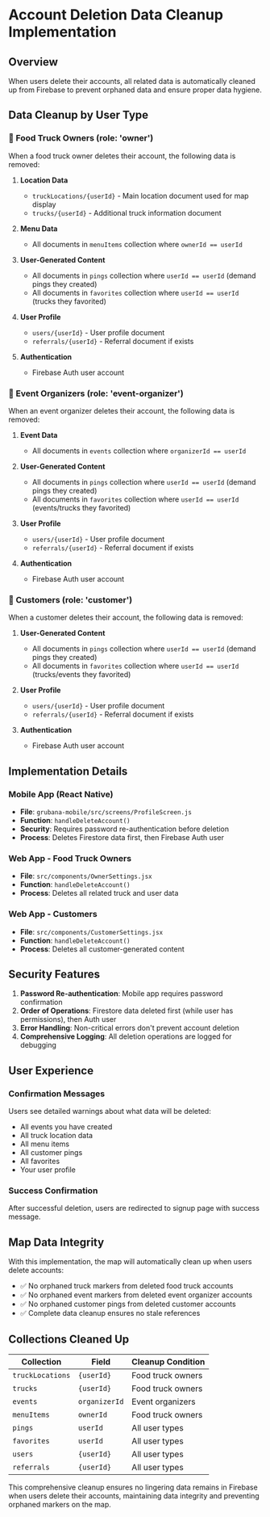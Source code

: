 # Account Deletion Data Cleanup Implementation

## Overview
When users delete their accounts, all related data is automatically cleaned up from Firebase to prevent orphaned data and ensure proper data hygiene.

## Data Cleanup by User Type

### 🍕 Food Truck Owners (role: 'owner')
When a food truck owner deletes their account, the following data is removed:

1. **Location Data**
   - `truckLocations/{userId}` - Main location document used for map display
   - `trucks/{userId}` - Additional truck information document

2. **Menu Data**
   - All documents in `menuItems` collection where `ownerId == userId`

3. **User-Generated Content**
   - All documents in `pings` collection where `userId == userId` (demand pings they created)
   - All documents in `favorites` collection where `userId == userId` (trucks they favorited)

4. **User Profile**
   - `users/{userId}` - User profile document
   - `referrals/{userId}` - Referral document if exists

5. **Authentication**
   - Firebase Auth user account

### 🎪 Event Organizers (role: 'event-organizer')
When an event organizer deletes their account, the following data is removed:

1. **Event Data**
   - All documents in `events` collection where `organizerId == userId`

2. **User-Generated Content**
   - All documents in `pings` collection where `userId == userId` (demand pings they created)
   - All documents in `favorites` collection where `userId == userId` (events/trucks they favorited)

3. **User Profile**
   - `users/{userId}` - User profile document
   - `referrals/{userId}` - Referral document if exists

4. **Authentication**
   - Firebase Auth user account

### 👤 Customers (role: 'customer')
When a customer deletes their account, the following data is removed:

1. **User-Generated Content**
   - All documents in `pings` collection where `userId == userId` (demand pings they created)
   - All documents in `favorites` collection where `userId == userId` (trucks/events they favorited)

2. **User Profile**
   - `users/{userId}` - User profile document
   - `referrals/{userId}` - Referral document if exists

3. **Authentication**
   - Firebase Auth user account

## Implementation Details

### Mobile App (React Native)
- **File**: `grubana-mobile/src/screens/ProfileScreen.js`
- **Function**: `handleDeleteAccount()`
- **Security**: Requires password re-authentication before deletion
- **Process**: Deletes Firestore data first, then Firebase Auth user

### Web App - Food Truck Owners
- **File**: `src/components/OwnerSettings.jsx`
- **Function**: `handleDeleteAccount()`
- **Process**: Deletes all related truck and user data

### Web App - Customers
- **File**: `src/components/CustomerSettings.jsx`
- **Function**: `handleDeleteAccount()`
- **Process**: Deletes all customer-generated content

## Security Features

1. **Password Re-authentication**: Mobile app requires password confirmation
2. **Order of Operations**: Firestore data deleted first (while user has permissions), then Auth user
3. **Error Handling**: Non-critical errors don't prevent account deletion
4. **Comprehensive Logging**: All deletion operations are logged for debugging

## User Experience

### Confirmation Messages
Users see detailed warnings about what data will be deleted:
- All events you have created
- All truck location data  
- All menu items
- All customer pings
- All favorites
- Your user profile

### Success Confirmation
After successful deletion, users are redirected to signup page with success message.

## Map Data Integrity

With this implementation, the map will automatically clean up when users delete accounts:
- ✅ No orphaned truck markers from deleted food truck accounts
- ✅ No orphaned event markers from deleted event organizer accounts
- ✅ No orphaned customer pings from deleted customer accounts
- ✅ Complete data cleanup ensures no stale references

## Collections Cleaned Up

| Collection | Field | Cleanup Condition |
|------------|-------|------------------|
| `truckLocations` | `{userId}` | Food truck owners |
| `trucks` | `{userId}` | Food truck owners |
| `events` | `organizerId` | Event organizers |
| `menuItems` | `ownerId` | Food truck owners |
| `pings` | `userId` | All user types |
| `favorites` | `userId` | All user types |
| `users` | `{userId}` | All user types |
| `referrals` | `{userId}` | All user types |

This comprehensive cleanup ensures no lingering data remains in Firebase when users delete their accounts, maintaining data integrity and preventing orphaned markers on the map.
